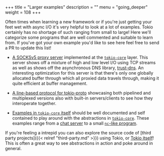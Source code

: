 +++
title = "Larger examples"
description = ""
menu = "going_deeper"
weight = 108
+++

Often times when learning a new framework or if you're just getting your feet
wet with async I/O it's very helpful to look at a lot of examples. Tokio
certainly has no shortage of such ranging from small to large! Here we'll
categorize some programs that are well commented and suitable to learn from. If
you've got your own example you'd like to see here feel free to send a PR to
update this list!

* [A SOCKSv5 proxy server][tokio-socks5] implemented at the [`tokio-core`]
  layer. This server shows off a mixture of high and low level I/O using TCP
  streams as well as shows off the asynchronous DNS library, [trust-dns]. An
  interesting optimization for this server is that there's only one globally
  allocated buffer through which all proxied data travels through, making it
  quite efficient at buffer management.

* [A line-based protocol for tokio-proto][tokio-line] showcasing both pipelined
  and multiplexed versions also with built-in servers/clients to see how they
  interoperate together.

* [Examples in `tokio-core` itself][tokio-core-examples] should be well
  documented and self contained to play around with the abstractions in
  [`tokio-core`]. These examples range from a [chat server] to a small
  [`nc`-like program].

[`tokio-core`]: https://github.com/tokio-rs/tokio-core
[tokio-socks5]: https://github.com/tokio-rs/tokio-socks5/blob/master/src/main.rs
[trust-dns]: http://trust-dns.org/
[tokio-line]: https://github.com/tokio-rs/tokio-line
[tokio-core-examples]: https://github.com/tokio-rs/tokio-core/tree/master/examples
[chat server]: https://github.com/tokio-rs/tokio-core/blob/master/examples/chat.rs
[`nc`-like program]: https://github.com/tokio-rs/tokio-core/blob/master/examples/connect.rs

If you're feeling a intrepid you can also explore the source code of [third
party projects]({{< relref "third-party.md" >}}) using Tokio, or [Tokio
itself][tokio]! This is often a great way to see abstractions in action and poke
around in general.

[tokio]: https://github.com/tokio-rs
